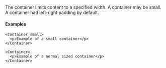 The container limits content to a specified width. A container may be small.
A container had left-right padding by default.

#### Examples
```
<Container small>
  <p>Example of a small container</p>
</Container>
```

```
<Container>
  <p>Example of a normal sized container</p>
</Container>
```
